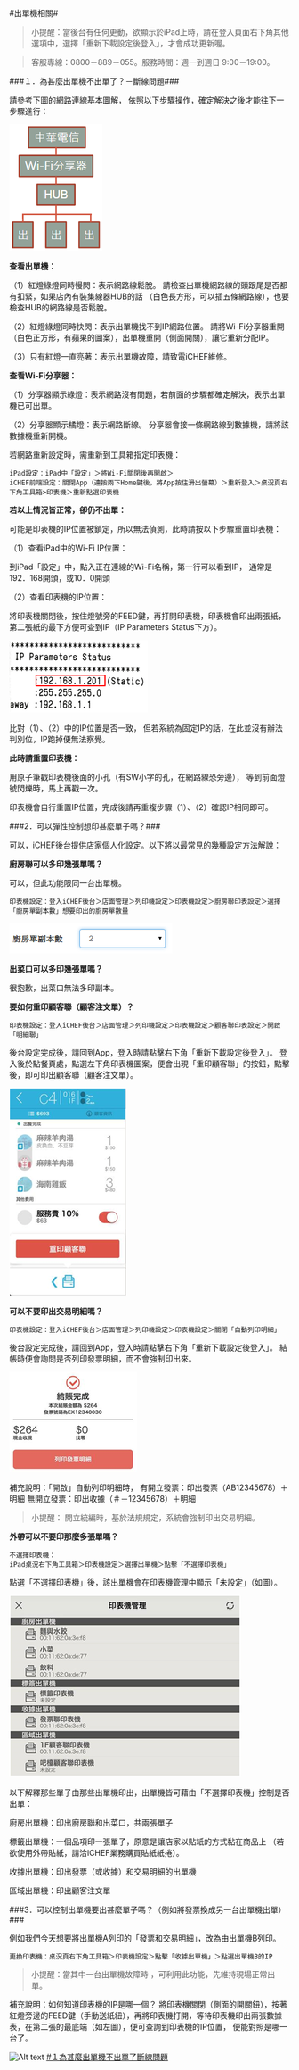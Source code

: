 #出單機相關#

>小提醒：當後台有任何更動，欲顯示於iPad上時，請在登入頁面右下角其他選項中，選擇「重新下載設定後登入」，才會成功更新喔。

>客服專線：0800－889－055。服務時間：週一到週日 9:00－19:00。



###１．為甚麼出單機不出單了？－斷線問題###

請參考下圖的網路連線基本圖解，
依照以下步驟操作，確定解決之後才能往下一步驟進行：

![Alt text](/TOP10/printerconcept.PNG)


**查看出單機：**

（1）紅燈綠燈同時慢閃：表示網路線鬆脫。
請檢查出單機網路線的頭跟尾是否都有扣緊，如果店內有裝集線器HUB的話
（白色長方形，可以插五條網路線），也要檢查HUB的網路線是否鬆脫。

（2）紅燈綠燈同時快閃：表示出單機找不到IP網路位置。
請將Wi-Fi分享器重開（白色正方形，有蘋果的圖案），出單機重開（側面開關），讓它重新分配IP。

（3）只有紅燈一直亮著：表示出單機故障，請致電iCHEF維修。


**查看Wi-Fi分享器：**

（1）分享器顯示綠燈：表示網路沒有問題，若前面的步驟都確定解決，表示出單機已可出單。

（2）分享器顯示橘燈：表示網路斷線。
分享器會接一條網路線到數據機，請將該數據機重新開機。

若網路重新設定時，需重新到工具箱指定印表機：

    iPad設定：iPad中「設定」＞將Wi-Fi關閉後再開啟＞
    iCHEF前端設定：關閉App（連按兩下Home鍵後，將App按住滑出螢幕）＞重新登入＞桌況頁右下角工具箱>印表機＞重新點選印表機



**若以上情況皆正常，卻仍不出單：**

可能是印表機的IP位置被鎖定，所以無法偵測，此時請按以下步驟重置印表機：

（1）查看iPad中的Wi-Fi IP位置：

   到iPad「設定」中，點入正在連線的Wi-Fi名稱，第一行可以看到IP，
   通常是192．168開頭，或10．0開頭


（2）查看印表機的IP位置：

將印表機關閉後，按住燈號旁的FEED鍵，再打開印表機，印表機會印出兩張紙，第二張紙的最下方便可查到IP（IP Parameters Status下方）。

![Alt text](/TOP10/ip.PNG)

比對（1）、（2）中的IP位置是否一致，
但若系統為固定IP的話，在此並沒有辦法判別位，IP跑掉便無法察覺。


**此時請重置印表機：**

用原子筆戳印表機後面的小孔（有SW小字的孔，在網路線恐旁邊），
等到前面燈號閃爍時，馬上再戳一次。

印表機會自行重置IP位置，完成後請再重複步驟（1）、（2）確認IP相同即可。



###2．可以彈性控制想印甚麼單子嗎？###

可以，iCHEF後台提供店家個人化設定。以下將以最常見的幾種設定方法解說：

**廚房聯可以多印幾張單嗎？**

可以，但此功能限同一台出單機。

    印表機設定：登入iCHEF後台＞店面管理＞列印機設定＞印表機設定＞廚房聯印表設定＞選擇「廚房單副本數」想要印出的廚房單數量

![Alt text](/PRINTER/flexibleorder-1.PNG)


**出菜口可以多印幾張單嗎？**

很抱歉，出菜口無法多印副本。


**要如何重印顧客聯（顧客注文單）？**


    印表機設定：登入iCHEF後台＞店面管理＞列印機設定＞印表機設定＞顧客聯印表設定＞開啟「明細聯」

後台設定完成後，請回到App，登入時請點擊右下角「重新下載設定後登入」。
登入後於點餐頁處，點選左下角印表機圖案，便會出現「重印顧客聯」的按鈕，點擊後，即可印出顧客聯（顧客注文單）。

![Alt text](/PRINTER/flexibleorder-2.PNG)


**可以不要印出交易明細嗎？**

    印表機設定：登入iCHEF後台＞店面管理＞列印機設定＞印表機設定＞關閉「自動列印明細」

後台設定完成後，請回到App，登入時請點擊右下角「重新下載設定後登入」。
結帳時便會詢問是否列印發票明細，而不會強制印出來。

![Alt text](/PRINTER/flexibleorder-3.PNG)

補充說明：「開啟」自動列印明細時，
有開立發票：印出發票（AB12345678）＋明細
無開立發票：印出收據（＃－12345678）＋明細

> 小提醒：
> 開立統編時，基於法規規定，系統會強制印出交易明細。


**外帶可以不要印那麼多張單嗎？**

    不選擇印表機：
    iPad桌況右下角工具箱＞印表機設定＞選擇出單機＞點擊「不選擇印表機」

點選「不選擇印表機」後，該出單機會在印表機管理中顯示「未設定」（如圖）。

![Alt text](/PRINTER/flexibleorder-4.PNG)

以下解釋那些單子由那些出單機印出，出單機皆可藉由「不選擇印表機」控制是否出單：

廚房出單機：印出廚房聯和出菜口，共兩張單子

標籤出單機：一個品項印一張單子，原意是讓店家以貼紙的方式黏在商品上
（若欲使用外帶貼紙，請洽iCHEF業務購買貼紙紙捲）。

收據出單機：印出發票（或收據）和交易明細的出單機

區域出單機：印出顧客注文單



###3．可以控制出單機要出甚麼單子嗎？（例如將發票換成另一台出單機出單）###

例如我們今天想要將出單機A列印的「發票和交易明細」，改為由出單機B列印。

    更換印表機：桌況頁右下角工具箱＞印表機設定＞點擊「收據出單機」＞點選出單機B的IP

> 小提醒：當其中一台出單機故障時
> ，可利用此功能，先維持現場正常出單。

補充說明：如何知道印表機的IP是哪一個？
將印表機關閉（側面的開關鈕），按著紅燈旁邊的FEED鍵（手動送紙紐），再將印表機打開，等待印表機印出兩張數據表，在第二張的最底端（如左圖），便可查詢到印表機的IP位置，
便能對照是哪一台了。

![Alt text](#１為甚麼出單機不出單了斷線問題)
[#１為甚麼出單機不出單了斷線問題](#１為甚麼出單機不出單了斷線問題 "test1")

